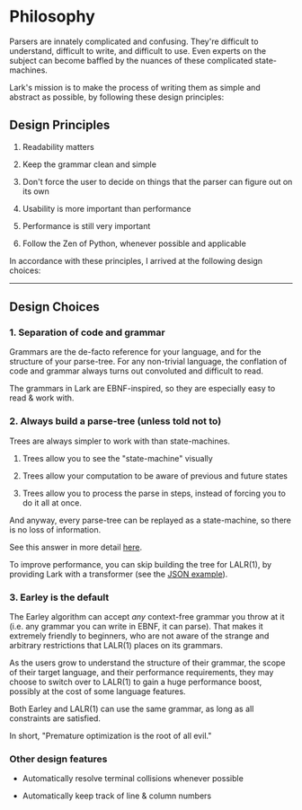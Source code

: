 # Philosophy

Parsers are innately complicated and confusing. They're difficult to understand, difficult to write, and difficult to use. Even experts on the subject can become baffled by the nuances of these complicated state-machines.

Lark's mission is to make the process of writing them as simple and abstract as possible, by following these design principles:

## Design Principles

1. Readability matters

2. Keep the grammar clean and simple

2. Don't force the user to decide on things that the parser can figure out on its own

4. Usability is more important than performance

5. Performance is still very important

6. Follow the Zen of Python, whenever possible and applicable


In accordance with these principles, I arrived at the following design choices:

-----------

## Design Choices

### 1. Separation of code and grammar

Grammars are the de-facto reference for your language, and for the structure of your parse-tree. For any non-trivial language, the conflation of code and grammar always turns out convoluted and difficult to read.

The grammars in Lark are EBNF-inspired, so they are especially easy to read & work with.

### 2. Always build a parse-tree (unless told not to)

Trees are always simpler to work with than state-machines.

1. Trees allow you to see the "state-machine" visually

2. Trees allow your computation to be aware of previous and future states

3. Trees allow you to process the parse in steps, instead of forcing you to do it all at once.

And anyway, every parse-tree can be replayed as a state-machine, so there is no loss of information.

See this answer in more detail [here](https://github.com/erezsh/lark/issues/4).

To improve performance, you can skip building the tree for LALR(1), by providing Lark with a transformer (see the [JSON example](https://github.com/erezsh/lark/blob/master/examples/json_parser.py)).

### 3. Earley is the default

The Earley algorithm can accept *any* context-free grammar you throw at it (i.e. any grammar you can write in EBNF, it can parse). That makes it extremely friendly to beginners, who are not aware of the strange and arbitrary restrictions that LALR(1) places on its grammars.

As the users grow to understand the structure of their grammar, the scope of their target language, and their performance requirements, they may choose to switch over to LALR(1) to gain a huge performance boost, possibly at the cost of some language features.

Both Earley and LALR(1) can use the same grammar, as long as all constraints are satisfied.

In short, "Premature optimization is the root of all evil."

### Other design features

- Automatically resolve terminal collisions whenever possible

- Automatically keep track of line & column numbers

